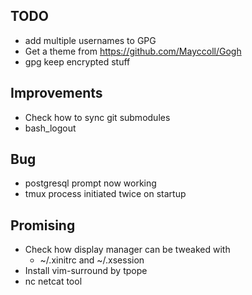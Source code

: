 ## TODO
- add multiple usernames to GPG
- Get a theme from https://github.com/Mayccoll/Gogh
- gpg keep encrypted stuff

## Improvements
- Check how to sync git submodules
- bash_logout

## Bug
- postgresql prompt now working
- tmux process initiated twice on startup

## Promising
- Check how display manager can be tweaked with
    * ~/.xinitrc and ~/.xsession
- Install vim-surround by tpope
- nc netcat tool
